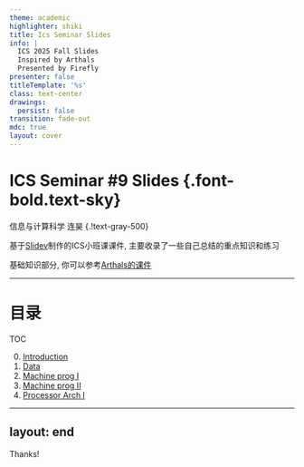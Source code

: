 ```yaml
---
theme: academic
highlighter: shiki
title: Ics Seminar Slides
info: |
  ICS 2025 Fall Slides
  Inspired by Arthals
  Presented by Firefly
presenter: false
titleTemplate: '%s'
class: text-center
drawings:
  persist: false
transition: fade-out
mdc: true
layout: cover
---
```


# ICS Seminar #9 Slides {.font-bold.text-sky}

信息与计算科学 连昊 {.!text-gray-500}

基于[Slidev](https://sli.dev/)制作的ICS小班课课件, 主要收录了一些自己总结的重点知识和练习

基础知识部分, 你可以参考[Arthals的课件](https://slide.huh.moe/1)

---

# 目录

TOC

0. [Introduction](https://firefly-lh.github.io/ICS-Fall25-Slides/00-Intro/)
1. [Data](https://firefly-lh.github.io/ICS-Fall25-Slides/01-Data/)
2. [Machine prog I](https://firefly-lh.github.io/ICS-Fall25-Slides/02-Machine_Prog_1/)
3. [Machine prog II](https://firefly-lh.github.io/ICS-Fall25-Slides/03-Machine_Prog_2/)
4. [Processor Arch I](https://firefly-lh.github.io/ICS-Fall25-Slides/04-Processor_Arch_1/)

---
layout: end
---

Thanks!



